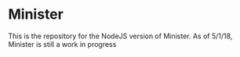 # Minister

This is the repository for the NodeJS version of Minister. As of 5/1/18, Minister is still a work in progress
